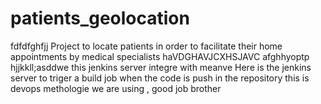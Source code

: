 # patients_geolocation
fdfdfghfjj
Project to locate patients in order to facilitate their home appointments by medical specialists
haVDGHAVJCXHSJAVC
afghhyoptp
hjjkkll;asddwe
this jenkins server integre with meanve
Here is the jenkins server to triger a build job when the code is push in the repository
this is devops methologie we are using , good job brother